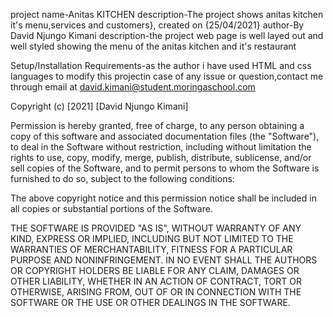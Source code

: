 project name-Anitas KITCHEN
description-The project shows anitas kitchen it's menu,services and customers}, 
created on {25/04/2021}
author-By David Njungo Kimani
description-the project web page is well layed out and well styled showing the menu of the anitas kitchen and it's restaurant

 Setup/Installation Requirements-as the author i have used HTML and css languages to modify 
 this projectin case of any issue or question,contact me through email at 
 david.kimani@student.moringaschool.com

Copyright (c) [2021] [David Njungo Kimani]

Permission is hereby granted, free of charge, to any person obtaining a copy
of this software and associated documentation files (the "Software"), to deal
in the Software without restriction, including without limitation the rights
to use, copy, modify, merge, publish, distribute, sublicense, and/or sell
copies of the Software, and to permit persons to whom the Software is
furnished to do so, subject to the following conditions:

The above copyright notice and this permission notice shall be included in all
copies or substantial portions of the Software.

THE SOFTWARE IS PROVIDED "AS IS", WITHOUT WARRANTY OF ANY KIND, EXPRESS OR
IMPLIED, INCLUDING BUT NOT LIMITED TO THE WARRANTIES OF MERCHANTABILITY,
FITNESS FOR A PARTICULAR PURPOSE AND NONINFRINGEMENT. IN NO EVENT SHALL THE
AUTHORS OR COPYRIGHT HOLDERS BE LIABLE FOR ANY CLAIM, DAMAGES OR OTHER
LIABILITY, WHETHER IN AN ACTION OF CONTRACT, TORT OR OTHERWISE, ARISING FROM,
OUT OF OR IN CONNECTION WITH THE SOFTWARE OR THE USE OR OTHER DEALINGS IN THE
SOFTWARE.
